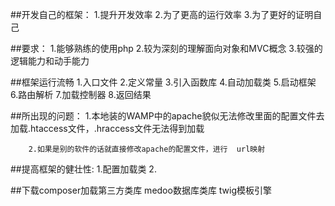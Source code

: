 ##开发自己的框架： 
		1.提升开发效率
		2.为了更高的运行效率
		3.为了更好的证明自己

##要求：
		1.能够熟练的使用php
		2.较为深刻的理解面向对象和MVC概念
		3.较强的逻辑能力和动手能力
	

##框架运行流畅
		1.入口文件
		2.定义常量
		3.引入函数库
		4.自动加载类
		5.启动框架
		6.路由解析
		7.加载控制器
		8.返回结果


##所出现的问题：
		1.本地装的WAMP中的apache貌似无法修改里面的配置文件去加载.htaccess文件，.hraccess文件无法得到加载
		
		2.如果是别的软件的话就直接修改apache的配置文件，进行	url映射

##提高框架的健壮性:
		1.配置加载类
		2.

##下载composer加载第三方类库
	medoo数据库类库
	twig模板引擎
